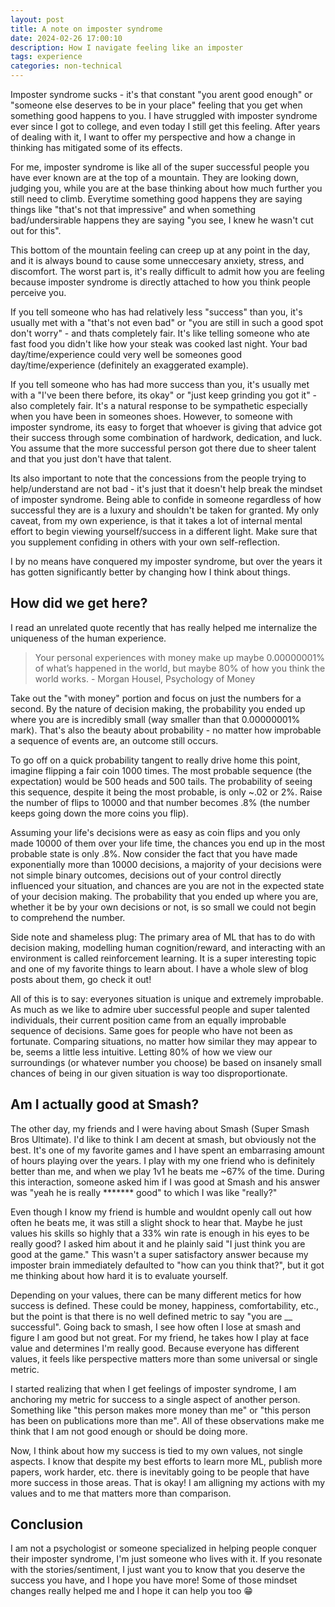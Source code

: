 ```yaml
---
layout: post
title: A note on imposter syndrome 
date: 2024-02-26 17:00:10
description: How I navigate feeling like an imposter
tags: experience 
categories: non-technical
---
```


Imposter syndrome sucks - it's that constant "you arent good enough" or "someone else deserves to be in your place" feeling that you get when something good happens to you. I have struggled with imposter syndrome ever since I got to college, and even today I still get this feeling. After years of dealing with it, I want to offer my perspective and how a change in thinking has mitigated some of its effects. 

For me, imposter syndrome is like all of the super successful people you have ever known are at the top of a mountain. They are looking down, judging you, while you are at the base thinking about how much further you still need to climb. Everytime something good happens they are saying things like "that's not that impressive" and when something bad/undersirable happens they are saying "you see, I knew he wasn't cut out for this". 

This bottom of the mountain feeling can creep up at any point in the day, and it is always bound to cause some unneccesary anxiety, stress, and discomfort. The worst part is, it's really difficult to admit how you are feeling because imposter syndrome is directly attached to how you think people perceive you. 

If you tell someone who has had relatively less "success" than you, it's usually met with a "that's not even bad" or "you are still in such a good spot don't worry" - and thats completely fair. It's like telling someone who ate fast food you didn't like how your steak was cooked last night. Your bad day/time/experience could very well be someones good day/time/experience (definitely an exaggerated example).  

If you tell someone who has had more success than you, it's usually met with a "I've been there before, its okay" or "just keep grinding you got it" - also completely fair. It's a natural response to be sympathetic especially when you have been in someones shoes. However, to someone with imposter syndrome, its easy to forget that whoever is giving that advice got their success through some combination of hardwork, dedication, and luck. You assume that the more successful person got there due to sheer talent and that you just don't have that talent. 

Its also important to note that the concessions from the people trying to help/understand are not bad - it's just that it doesn't help break the mindset of imposter syndrome. Being able to confide in someone regardless of how successful they are is a luxury and shouldn't be taken for granted. My only caveat, from my own experience, is that it takes a lot of internal mental effort to begin viewing yourself/success in a different light. Make sure that you supplement confiding in others with your own self-reflection. 

I by no means have conquered my imposter syndrome, but over the years it has gotten significantly better by changing how I think about things.  

## How did we get here?

I read an unrelated quote recently that has really helped me internalize the uniqueness of the human experience.

> Your personal experiences with money make up maybe 0.00000001% of what’s happened in the world, but maybe 80% of how you think the world works. - Morgan Housel, Psychology of Money

Take out the "with money" portion and focus on just the numbers for a second. By the nature of decision making, the probability you ended up where you are is incredibly small (way smaller than that 0.00000001% mark). That's also the beauty about probability - no matter how improbable a sequence of events are, an outcome still occurs. 

To go off on a quick probability tangent to really drive home this point, imagine flipping a fair coin 1000 times. The most probable sequence (the expectation) would be 500 heads and 500 tails. The probability of seeing this sequence, despite it being the most probable, is only ~.02 or 2%. Raise the number of flips to 10000 and that number becomes .8% (the number keeps going down the more coins you flip).

Assuming your life's decisions were as easy as coin flips and you only made 10000 of them over your life time, the chances you end up in the most probable state is only .8%. Now consider the fact that you have made exponentially more than 10000 decisions, a majority of your decisions were not simple binary outcomes, decisions out of your control directly influenced your situation, and chances are you are not in the expected state of your decision making. The probability that you ended up where you are, whether it be by your own decisions or not, is so small we could not begin to comprehend the number. 

Side note and shameless plug: The primary area of ML that has to do with decision making, modelling human cognition/reward, and interacting with an environment is called reinforcement learning. It is a super interesting topic and one of my favorite things to learn about. I have a whole slew of blog posts about them, go check it out!

All of this is to say: everyones situation is unique and extremely improbable. As much as we like to admire uber successful people and super talented individuals, their current position came from an equally improbable sequence of decisions. Same goes for people who have not been as fortunate. Comparing situations, no matter how similar they may appear to be, seems a little less intuitive. Letting 80% of how we view our surroundings (or whatever number you choose) be based on insanely small chances of being in our given situation is way too disproportionate. 

## Am I actually good at Smash? 

The other day, my friends and I were having about Smash (Super Smash Bros Ultimate). I'd like to think I am decent at smash, but obviously not the best. It's one of my favorite games and I have spent an embarrasing amount of hours playing over the years. I play with my one friend who is definitely better than me, and when we play 1v1 he beats me ~67% of the time. During this interaction, someone asked him if I was good at Smash and his answer was "yeah he is really ******* good" to which I was like "really?"

Even though I know my friend is humble and wouldnt openly call out how often he beats me, it was still a slight shock to hear that. Maybe he just values his skills so highly that a 33% win rate is enough in his eyes to be really good? I asked him about it and he plainly said "I just think you are good at the game." This wasn't a super satisfactory answer because my imposter brain immediately defaulted to "how can you think that?", but it got me thinking about how hard it is to evaluate yourself.

Depending on your values, there can be many different metics for how success is defined. These could be money, happiness, comfortability, etc., but the point is that there is no well defined metric to say "you are __ successful". Going back to smash, I see how often I lose at smash and figure I am good but not great. For my friend, he takes how I play at face value and determines I'm really good. Because everyone has different values, it feels like perspective matters more than some universal or single metric.

I started realizing that when I get feelings of imposter syndrome, I am anchoring my metric for success to a single aspect of another person. Something like "this person makes more money than me" or "this person has been on publications more than me". All of these observations make me think that I am not good enough or should be doing more. 

Now, I think about how my success is tied to my own values, not single aspects. I know that despite my best efforts to learn more ML, publish more papers, work harder, etc. there is inevitably going to be people that have more success in those areas. That is okay! I am alligning my actions with my values and to me that matters more than comparison.


## Conclusion

I am not a psychologist or someone specialized in helping people conquer their imposter syndrome, I'm just someone who lives with it. If you resonate with the stories/sentiment, I just want you to know that you deserve the success you have, and I hope you have more! Some of those mindset changes really helped me and I hope it can help you too :grin: